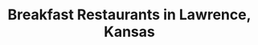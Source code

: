 ---
active: true
aliases:
- breakfast-brunch
description: Breakfast restaurants offering curbside, takeout, and delivery food in
  Lawrence, Kansas
name: Breakfast
redirect_from:
- /cuisines/breakfast-brunch/
sitemap: true
slug: breakfast
title: Breakfast Restaurants in Lawrence, Kansas
---